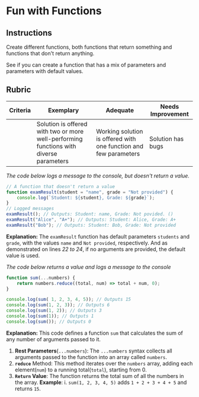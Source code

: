 # Fun with Functions

## Instructions

Create different functions, both functions that return something and functions that don't return anything.

See if you can create a function that has a mix of parameters and parameters with default values.

## Rubric

| Criteria | Exemplary                                                                              | Adequate                                                         | Needs Improvement |
| -------- | -------------------------------------------------------------------------------------- | ---------------------------------------------------------------- | ----------------- |
|          | Solution is offered with two or more well-performing functions with diverse parameters | Working solution is offered with one function and few parameters | Solution has bugs |

*The code below logs a message to the console, but doesn't return a value.*
```javascript
// A function that doesn't return a value
function examResult(student = "name", grade = "Not provided") {
    console.log(`Student: ${student}, Grade: ${grade}`);
}
// Logged messages 
examResult(); // Outputs: Student: name, Grade: Not povided. ()
examResult("Alice", "A+"); // Outputs: Student: Alice, Grade: A+
examResult("Bob"); // Outputs: Student: Bob, Grade: Not provided
```
**Explanation:** The `examResult` function has default parameters `students` and `grade`, with the values `name` and `Not provided`, respectively. And as demonstrated on lines *22 to 24*, if no arguments are provided, the default value is used.

 *The code below returns a value and logs a message to the console*
```javascript
function sum(...numbers) {
    return numbers.reduce((total, num) => total + num, 0);
}

console.log(sum( 1, 2, 3, 4, 5)); // Outputs 15
console.log(sum(1, 2, 3)); // Outputs 6
console.log(sum(1, 2)); // Outputs 3
console.log(sum(1)); // Outputs 1
console.log(sum()); // Outputs 0
```
**Explanation:** This code defines a function `sum` that calculates the sum of any number of arguments passed to it. 
1. **Rest Parameters**(`...numbers`): The `...numbers` syntax collects all arguments passed to the function into an array called `numbers`.
2. **`reduce`** Method: This method iterates over the `numbers` array, adding each element(`num`) to a running total(`total`), starting from 0.
3. **`Return` Value**: The function returns the total sum of all the numbers in the array.
**Example**:
i. `sum(1, 2, 3, 4, 5)` adds `1 + 2 + 3 + 4 + 5` and returns `15`.